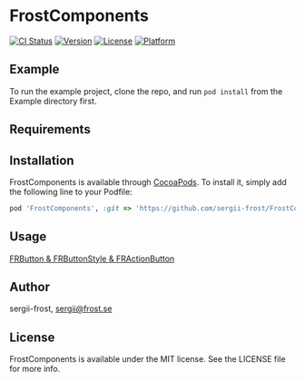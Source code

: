 # FrostComponents

[![CI Status](http://img.shields.io/travis/sergii-frost/FrostComponents.svg?style=flat)](https://travis-ci.org/sergii-frost/FrostComponents)
[![Version](https://img.shields.io/cocoapods/v/FrostComponents.svg?style=flat)](http://cocoapods.org/pods/FrostComponents)
[![License](https://img.shields.io/cocoapods/l/FrostComponents.svg?style=flat)](http://cocoapods.org/pods/FrostComponents)
[![Platform](https://img.shields.io/cocoapods/p/FrostComponents.svg?style=flat)](http://cocoapods.org/pods/FrostComponents)

## Example

To run the example project, clone the repo, and run `pod install` from the Example directory first.

## Requirements

## Installation

FrostComponents is available through [CocoaPods](http://cocoapods.org). To install
it, simply add the following line to your Podfile:

```ruby
pod 'FrostComponents', :git => 'https://github.com/sergii-frost/FrostComponents.git', :tag => '0.1.0'
```

## Usage

[FRButton & FRButtonStyle & FRActionButton](https://github.com/sergii-frost/FrostComponents/wiki/FRButton-&-FRButtonStyle-&-FRActionButton)

## Author

sergii-frost, sergii@frost.se

## License

FrostComponents is available under the MIT license. See the LICENSE file for more info.
